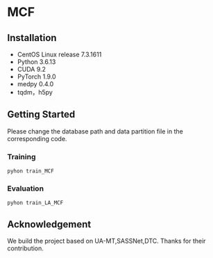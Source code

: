# MCF

## Installation
* CentOS Linux release 7.3.1611
* Python 3.6.13
* CUDA 9.2
* PyTorch 1.9.0
* medpy 0.4.0
* tqdm，h5py

## Getting Started
Please change the database path and data partition file in the corresponding code.
### Training
`pyhon train_MCF`
### Evaluation
`pyhon train_LA_MCF`

## Acknowledgement

We build the project based on UA-MT,SASSNet,DTC.
Thanks for their contribution.
